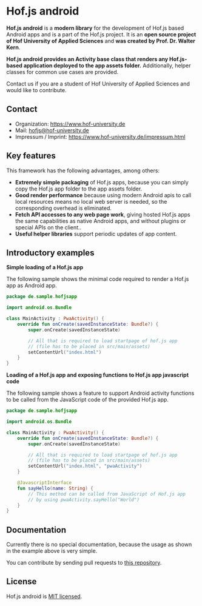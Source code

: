 # Hof.js android

**Hof.js android** is a **modern library** for the development of Hof.js based Android apps and is a part of the Hof.js project. It is an **open source project of Hof University of Applied Sciences** and **was created by Prof. Dr. Walter Kern**.

**Hof.js android provides an Activity base class that renders any Hof.js-based application deployed to the app assets folder.** Additionally, helper classes for common use cases are provided.

Contact us if you are a student of Hof University of Applied Sciences and would like to contribute.

## Contact
* Organization: https://www.hof-university.de
* Mail: hofjs@hof-university.de
* Impressum / Imprint: https://www.hof-university.de/impressum.html

## Key features
This framework has the following advantages, among others:
* **Extremely simple packaging** of Hof.js apps, because you can simply copy the Hof.js app folder to the app assets folder.
* **Good render performance** because using modern Android apis to call local resources means no local web server is needed, so the corresponding overhead is eliminated.
* **Fetch API accesses to any web page work**, giving hosted Hof.js apps the same capabilities as native Android apps, and without plugins or special APIs on the client..
* **Useful helper libraries** support periodic updates of app content.

## Introductory examples

**Simple loading of a Hof.js app**

The following sample shows the minimal code required to render a Hof.js app as Android app.

```kotlin
package de.sample.hofjsapp

import android.os.Bundle

class MainActivity : PwaActivity() {
    override fun onCreate(savedInstanceState: Bundle?) {
        super.onCreate(savedInstanceState)

        // All that is required to load startpage of hof.js app
        // (file has to be placed in src/main/assets)
        setContentUrl("index.html") 
    }
}
```

**Loading of a Hof.js app and exposing functions to Hof.js app javascript code**

The following sample shows a feature to support Android activity functions to be called from the JavaScript code of the provided Hof.js app.

```kotlin
package de.sample.hofjsapp

import android.os.Bundle

class MainActivity : PwaActivity() {
    override fun onCreate(savedInstanceState: Bundle?) {
        super.onCreate(savedInstanceState)

        // All that is required to load startpage of hof.js app
        // (file has to be placed in src/main/assets)
        setContentUrl("index.html", "pwaActivity") 
    }

    @JavascriptInterface
    fun sayHello(name: String) {
        // This method can be called from JavaScript of Hof.js app
        // by using pwaActivity.sayHello("World")
    }
}
```

## Documentation

Currently there is no special documentation, because the usage as shown in the example above is very simple.

You can contribute by sending pull requests to [this repository](https://github.com/hofjs/hofandroid).


## License

Hof.js android is [MIT licensed](./LICENSE.md).